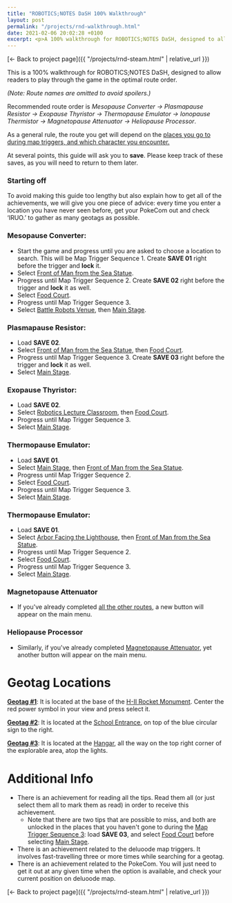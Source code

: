```yaml
---
title: "ROBOTICS;NOTES DaSH 100% Walkthrough"
layout: post
permalink: "/projects/rnd-walkthrough.html"
date: 2021-02-06 20:02:28 +0100
excerpt: <p>A 100% walkthrough for ROBOTICS;NOTES DaSH, designed to allow readers to play through the game in the optimal route order.</p>
---
```


[← Back to project page]({{ "/projects/rnd-steam.html" | relative_url }})

This is a 100% walkthrough for ROBOTICS;NOTES DaSH, designed to allow readers to play through the game in the optimal route order.

<p><i>(Note: Route names are omitted to avoid spoilers.)</i></p>

<p>Recommended route order is <i>Mesopause Converter → Plasmapause Resistor → Exopause Thyristor → Thermopause Emulator → Ionopause Thermistor → Magnetopause Attenuator → Heliopause Processor</i>.</p>

<p>As a general rule, the route you get will depend on the <u>places you go to during map triggers, and which character you encounter.</u></p>

<p>At several points, this guide will ask you to <strong>save</strong>. Please keep track of these saves, as you will need to return to them later.</p>

### Starting off

To avoid making this guide too lengthy but also explain how to get all of the achievements, we will give you one piece of advice: every time you enter a location you have never seen before, get your PokeCom out and check ‘IRUO.’ to gather as many geotags as possible.

### Mesopause Converter:

* Start the game and progress until you are asked to choose a location to search. This will be Map Trigger Sequence 1. Create <strong>SAVE 01</strong> right before the trigger and <strong>lock</strong> it.
* Select <u>Front of Man from the Sea Statue</u>.
* Progress until Map Trigger Sequence 2. Create <strong>SAVE 02</strong> right before the trigger and <b>lock</b> it as well.
* Select <u>Food Court</u>.
* Progress until Map Trigger Sequence 3.
* Select <u>Battle Robots Venue</u>, then <u>Main Stage</u>.

### Plasmapause Resistor:

* Load <strong>SAVE 02</strong>.
* Select <u>Front of Man from the Sea Statue</u>, then <u>Food Court</u>.
* Progress until Map Trigger Sequence 3. Create <strong>SAVE 03</strong> right before the trigger and <b>lock</b> it as well.
* Select <u>Main Stage</u>.

### Exopause Thyristor:

* Load <strong>SAVE 02</strong>.
* Select <u>Robotics Lecture Classroom</u>, then <u>Food Court</u>.
* Progress until Map Trigger Sequence 3.
* Select <u>Main Stage</u>.

### Thermopause Emulator:

* Load <strong>SAVE 01</strong>.
* Select <u>Main Stage</u>, then <u>Front of Man from the Sea Statue</u>.
* Progress until Map Trigger Sequence 2.
* Select <u>Food Court</u>.
* Progress until Map Trigger Sequence 3.
* Select <u>Main Stage</u>.

### Thermopause Emulator:

* Load <strong>SAVE 01</strong>.
* Select <u>Arbor Facing the Lighthouse</u>, then <u>Front of Man from the Sea Statue</u>.
* Progress until Map Trigger Sequence 2.
* Select <u>Food Court</u>.
* Progress until Map Trigger Sequence 3.
* Select <u>Main Stage</u>.

### Magnetopause Attenuator

* If you've already completed <u>all the other routes</u>, a new button will appear on the main menu.

### Heliopause Processor

* Similarly, if you've already completed <u>Magnetopause Attenuator</u>, yet another button will appear on the main menu.

# Geotag Locations

<u><b>Geotag #1</b></u>: It is located at the base of the <u>H-Ⅱ Rocket Monument</u>. Center the red power symbol in your view and press select it.

<u><b>Geotag #2</b></u>: It is located at the <u>School Entrance</u>, on top of the blue circular sign to the right.

<u><b>Geotag #3</b></u>: It is located at the <u>Hangar</u>, all the way on the top right corner of the explorable area, atop the lights.

# Additional Info

* There is an achievement for reading all the tips. Read them all (or just select them all to mark them as read) in order to receive this achievement.
    * Note that there are two tips that are possible to miss, and both are unlocked in the places that you haven't gone to during the <u>Map Trigger Sequence 3</u>: load <strong>SAVE 03</strong>, and select <u>Food Court</u> before selecting <u>Main Stage</u>.
* There is an achievement related to the deluoode map triggers. It involves fast-travelling three or more times while searching for a geotag.
* There is an achievement related to the PokeCom. You will just need to get it out at any given time when the option is available, and check your current position on deluoode map.

[← Back to project page]({{ "/projects/rnd-steam.html" | relative_url }})

